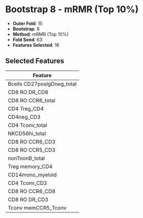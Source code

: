 # Bootstrap 8 - mRMR (Top 10%)

- **Outer Fold**: 15
- **Bootstrap**: 8
- **Method**: mRMR (Top 10%)
- **Fold Seed**: 63
- **Features Selected**: 16

## Selected Features

| Feature |
|---------|
| Bcells CD27posIgDneg_total |
| CD8 RO DR_CD8 |
| CD8 RO CCR6_total |
| CD4 Treg_CD4 |
| CD4neg_CD3 |
| CD4 Tconv_total |
| NKCD56hi_total |
| CD8 RO CCR6_CD3 |
| CD8 RO CCR5_CD3 |
| nonTnonB_total |
| Treg memory_CD4 |
| CD14mono_myeloid |
| CD4 Tconv_CD3 |
| CD8 RO CCR6_CD8 |
| CD8 RO DR_CD3 |
| Tconv memCCR5_Tconv |
